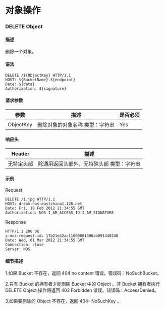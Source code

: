 # 对象操作

### **DELETE Object**

#### **描述**
删除一个对象。

#### **语法**

    DELETE /${ObjectKey} HTTP/1.1
    HOST: ${BucketName}.${endpoint}
    Date: ${date}
    Authorization: ${signature}

#### **请求参数**
|  **参数**  |         **描述**       |**是否必须**|
|------------|----------------------|------------|
|ObjectKey| 删除对象的对象名称 类型：字符串    |Yes|
#### **响应头**
|  **Header**  |              **描述**                |
|--------------|--------------------------------------|
|无特定头部| 除通用返回头部外，无特殊头部 类型：字符串|
#### **示例**
Request

    DELETE /1.jpg HTTP/1.1
    HOST: dream.nos-eastchina1.126.net
    Date: Fri, 10 Feb 2012 21:34:55 GMT
    Authorization: NOS I_AM_ACCESS_ID:I_AM_SIGNATURE

Response

    HTTP/1.1 200 OK
    x-nos-request-id: 17b21e42ac11000001390ab891440240
    Date: Wed, 01 Mar 2012 21:34:55 GMT
    Connection: close
    Server: NOS

#### **细节描述**

1.如果 Bucket 不存在，返回 404 no content 错误。错误码：NoSuchBucket。

2.只有 Bucket 的拥有者才能删除 Bucket 中的 Object 。非 Bucket 拥有者执行 DELETE Object 操作将返回 403 Forbidden 错误。错误码：AccessDenied。

3.如果要删除的 Object 不存在，返回 404- NoSuchKey 。

